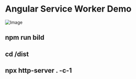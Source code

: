 # Angular Service Worker Demo


![Image](https://github.com/shanhaichik/angular-workers-in-action/blob/master/images/readme.png?raw=true)

## npm run bild
## cd /dist
## npx http-server . -c-1
